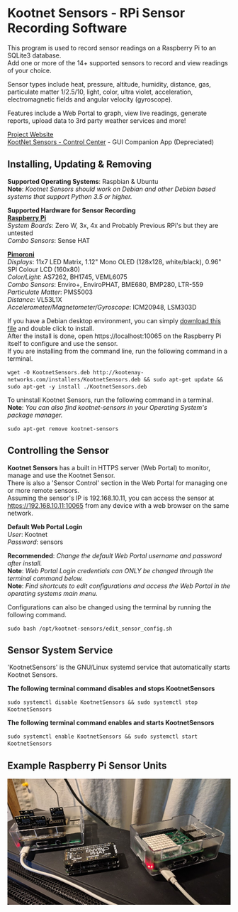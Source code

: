 # Kootnet Sensors - RPi Sensor Recording Software
This program is used to record sensor readings on a Raspberry Pi to an SQLite3 database.  
Add one or more of the 14+ supported sensors to record and view readings of your choice.  

Sensor types include heat, pressure, altitude, humidity, distance, gas, particulate matter 1/2.5/10, light, 
color, ultra violet, acceleration, electromagnetic fields and angular velocity (gyroscope).

Features include a Web Portal to graph, view live readings, generate reports, upload data to 3rd party weather services and more!  

[Project Website](http://kootenay-networks.com/?page_id=170)  
[KootNet Sensors - Control Center](https://github.com/chad-ermacora/sensor-control-center) - GUI Companion App (Depreciated)

Installing, Updating & Removing
-------------------------
**Supported Operating Systems**: Raspbian & Ubuntu  
**Note**: *Kootnet Sensors should work on Debian and other Debian based systems that support Python 3.5 or higher.* 

**Supported Hardware for Sensor Recording**  
**[Raspberry Pi](https://www.raspberrypi.org/products/)**  
*System Boards*: Zero W, 3x, 4x and Probably Previous RPi's but they are untested  
*Combo Sensors*: Sense HAT

**[Pimoroni](https://shop.pimoroni.com/)**  
*Displays*: 11x7 LED Matrix, 1.12" Mono OLED (128x128, white/black), 0.96" SPI Colour LCD (160x80)  
*Color/Light*: AS7262, BH1745, VEML6075  
*Combo Sensors*: Enviro+, EnviroPHAT, BME680, BMP280, LTR-559  
*Particulate Matter*: PMS5003  
*Distance*: VL53L1X  
*Accelerometer/Magnetometer/Gyroscope*: ICM20948, LSM303D

If you have a Debian desktop environment, you can simply 
[download this file](http://kootenay-networks.com/installers/KootnetSensors.deb) and double click to install.  
After the install is done, open https://localhost:10065 on the Raspberry Pi itself to configure and use the sensor.  
If you are installing from the command line, run the following command in a terminal.  

```
wget -O KootnetSensors.deb http://kootenay-networks.com/installers/KootnetSensors.deb && sudo apt-get update && sudo apt-get -y install ./KootnetSensors.deb
```

To uninstall Kootnet Sensors, run the following command in a terminal.  
**Note**: *You can also find kootnet-sensors in your Operating System's package manager.*
```
sudo apt-get remove kootnet-sensors
```

Controlling the Sensor
-------------------------

**Kootnet Sensors** has a built in HTTPS server (Web Portal) to monitor, manage and use the Kootnet Sensor.  
There is also a 'Sensor Control' section in the Web Portal for managing one or more remote sensors.  
Assuming the sensor's IP is 192.168.10.11, you can access the sensor at https://192.168.10.11:10065 
from any device with a web browser on the same network. 

**Default Web Portal Login**  
*User*: Kootnet  
*Password*: sensors

**Recommended**: *Change the default Web Portal username and password after install.*  
**Note**: *Web Portal Login credentials can ONLY be changed through the terminal command below.*  
**Note**: *Find shortcuts to edit configurations and access the Web Portal in the operating systems main menu.*  

Configurations can also be changed using the terminal by running the following command.
```
sudo bash /opt/kootnet-sensors/edit_sensor_config.sh
```

Sensor System Service
----------

'KootnetSensors' is the GNU/Linux systemd service that automatically starts Kootnet Sensors. 

**The following terminal command disables and stops KootnetSensors**
```
sudo systemctl disable KootnetSensors && sudo systemctl stop KootnetSensors
```
**The following terminal command enables and starts KootnetSensors**
```
sudo systemctl enable KootnetSensors && sudo systemctl start KootnetSensors
```
Example Raspberry Pi Sensor Units
---------------------
![KootNet Sensors - Raspberry Pi Sensors](extras/SensorHardware.jpg "Raspberry Pi Sensors")
